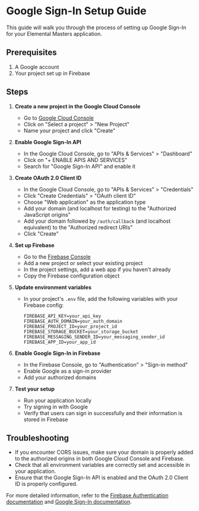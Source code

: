 # Google Sign-In Setup Guide

This guide will walk you through the process of setting up Google Sign-In for your Elemental Masters application.

## Prerequisites

1. A Google account
2. Your project set up in Firebase

## Steps

1. **Create a new project in the Google Cloud Console**
   - Go to [Google Cloud Console](https://console.cloud.google.com/)
   - Click on "Select a project" > "New Project"
   - Name your project and click "Create"

2. **Enable Google Sign-In API**
   - In the Google Cloud Console, go to "APIs & Services" > "Dashboard"
   - Click on "+ ENABLE APIS AND SERVICES"
   - Search for "Google Sign-In API" and enable it

3. **Create OAuth 2.0 Client ID**
   - In the Google Cloud Console, go to "APIs & Services" > "Credentials"
   - Click "Create Credentials" > "OAuth client ID"
   - Choose "Web application" as the application type
   - Add your domain (and localhost for testing) to the "Authorized JavaScript origins"
   - Add your domain followed by `/auth/callback` (and localhost equivalent) to the "Authorized redirect URIs"
   - Click "Create"

4. **Set up Firebase**
   - Go to the [Firebase Console](https://console.firebase.google.com/)
   - Add a new project or select your existing project
   - In the project settings, add a web app if you haven't already
   - Copy the Firebase configuration object

5. **Update environment variables**
   - In your project's `.env` file, add the following variables with your Firebase config:
     ```
     FIREBASE_API_KEY=your_api_key
     FIREBASE_AUTH_DOMAIN=your_auth_domain
     FIREBASE_PROJECT_ID=your_project_id
     FIREBASE_STORAGE_BUCKET=your_storage_bucket
     FIREBASE_MESSAGING_SENDER_ID=your_messaging_sender_id
     FIREBASE_APP_ID=your_app_id
     ```

6. **Enable Google Sign-In in Firebase**
   - In the Firebase Console, go to "Authentication" > "Sign-in method"
   - Enable Google as a sign-in provider
   - Add your authorized domains

7. **Test your setup**
   - Run your application locally
   - Try signing in with Google
   - Verify that users can sign in successfully and their information is stored in Firebase

## Troubleshooting

- If you encounter CORS issues, make sure your domain is properly added to the authorized origins in both Google Cloud Console and Firebase.
- Check that all environment variables are correctly set and accessible in your application.
- Ensure that the Google Sign-In API is enabled and the OAuth 2.0 Client ID is properly configured.

For more detailed information, refer to the [Firebase Authentication documentation](https://firebase.google.com/docs/auth) and [Google Sign-In documentation](https://developers.google.com/identity/sign-in/web).